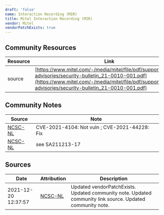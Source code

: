 ```yaml
---
draft: 'false'
name: Interaction Recording (MIR)
title: Mitel Interaction Recording (MIR)
vendor: Mitel
vendorPatchExists: true
---
```



## Community Resources
| Resource | Link |
| --- | --- |
| source | [https://www.mitel.com/-/media/mitel/file/pdf/support/security-advisories/security-bulletin_21-0010-001.pdf](https://www.mitel.com/-/media/mitel/file/pdf/support/security-advisories/security-bulletin_21-0010-001.pdf) |

## Community Notes
| Source | Note |
| --- | --- |
| [NCSC-NL](https://github.com/NCSC-NL/log4shell/blob/main/software/README.md) | CVE-2021-4104: Not vuln ; CVE-2021-44228: Fix </ul> |
| [NCSC-NL](https://github.com/NCSC-NL/log4shell/blob/main/software/README.md) | see SA211213-17 |

## Sources
| Date | Attribution | Description |
| --- | --- | --- |
| 2021-12-20 12:37:57 | [NCSC-NL](https://github.com/NCSC-NL/log4shell/blob/main/software/README.md) | Updated vendorPatchExists. Updated community note. Updated community link source. Updated community note.  |
